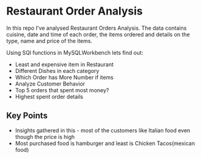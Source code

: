 # Restaurant Order Analysis
In this repo I've analysed Restaurant Orders Analysis. The data contains cuisine, date and time of each order, the items ordered and details on the type, name and price of the items.

Using SQl functions in MySQLWorkbench lets find out:

- Least and expensive item in Restaurant
- Different Dishes in each category
- Which Order has More Number if items
- Analyze Customer Behavior
- Top 5 orders that spent most money?
- Highest spent order details


## Key Points 
- Insights gathered in this - most of the customers like Italian food even though the price is high
- Most purchased food is hamburger and least is Chicken Tacos(mexican food)
